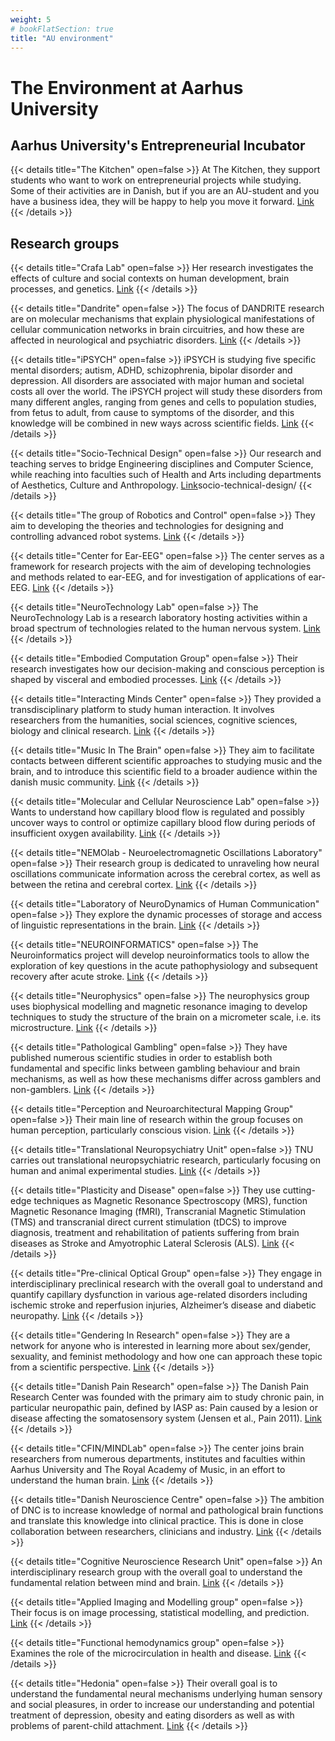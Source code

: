 ```yaml
---
weight: 5
# bookFlatSection: true
title: "AU environment"
---
```


# The Environment at Aarhus University

## Aarhus University's Entrepreneurial Incubator
{{< details title="The Kitchen" open=false >}}
At The Kitchen, they support students who want to work on entrepreneurial projects while studying. Some of their activities are in Danish, but if you are an AU-student and you have a business idea, they will be happy to help you move it forward.
[Link](https://auincubator.au.dk/en/)
{{< /details >}}

## Research groups
{{< details title="Crafa Lab" open=false >}}
Her research investigates the effects of culture and social contexts on human development, brain processes, and genetics.
[Link](https://www.dainacrafa.com/)
{{< /details >}}

{{< details title="Dandrite" open=false >}}
The focus of DANDRITE research are on molecular mechanisms that explain physiological manifestations of cellular communication networks in brain circuitries, and how these are affected in neurological and psychiatric disorders.
[Link](https://dandrite.au.dk/)
{{< /details >}}

{{< details title="iPSYCH" open=false >}}
iPSYCH is studying five specific mental disorders; autism, ADHD, schizophrenia, bipolar disorder and depression. All disorders are associated with major human and societal costs all over the world. The iPSYCH project will study these disorders from many different angles, ranging from genes and cells to population studies, from fetus to adult, from cause to symptoms of the disorder, and this knowledge will be combined in new ways across scientific fields.
[Link](https://ipsych.dk/)
{{< /details >}}

{{< details title="Socio-Technical Design" open=false >}}
Our research and teaching serves to bridge Engineering disciplines and Computer Science, while reaching into faculties such of Health and Arts including departments of Aesthetics, Culture and Anthropology.
[Link](https://eng.au.dk/forskning/civil-and-architectural-engineering/socio-technical-design-area/)socio-technical-design/
{{< /details >}}

{{< details title="The group of Robotics and Control" open=false >}}
They aim to developing the theories and technologies for designing and controlling advanced robot systems.
[Link](https://eng.au.dk/forskning/laboratorier-og-faciliteter/robotics/)
{{< /details >}}

{{< details title="Center for Ear-EEG" open=false >}}
The center serves as a framework for research projects with the aim of developing technologies and methods related to ear-EEG, and for investigation of applications of ear-EEG.
[Link](https://eng.au.dk/forskning/forskningsprogrammer-og-centre/center-for-ear-eeg/)
{{< /details >}}

{{< details title="NeuroTechnology Lab" open=false >}}
The NeuroTechnology Lab is a research laboratory hosting activities within a broad spectrum of technologies related to the human nervous system.
[Link](https://eng.au.dk/forskning/laboratorier-og-faciliteter/neuro-technology-laboratory/)
{{< /details >}}

{{< details title="Embodied Computation Group" open=false >}}
Their research investigates how our decision-making and conscious perception is shaped by visceral and embodied processes.
[Link](https://the-ecg.org/)
{{< /details >}}

{{< details title="Interacting Minds Center" open=false >}}
They provided a transdisciplinary platform to study human interaction. It involves researchers from the humanities, social sciences, cognitive sciences, biology and clinical research.
[Link](https://interactingminds.au.dk/)
{{< /details >}}

{{< details title="Music In The Brain" open=false >}}
They aim to facilitate contacts between different scientific approaches to studying music and the brain, and to introduce this scientific field to a broader audience within the danish music community.
[Link](musicinthebrain.au.dk)
{{< /details >}}

{{< details title="Molecular and Cellular Neuroscience Lab" open=false >}}
Wants to understand how capillary blood flow is regulated and possibly uncover ways to control or optimize capillary blood flow during periods of insufficient oxygen availability.
[Link](https://cfin.au.dk/cfinmindlab-labs-research-groups/molecular-and-cellular-neuroscience-lab/)
{{< /details >}}

{{< details title="NEMOlab - Neuroelectromagnetic Oscillations Laboratory" open=false >}}
Their research group is dedicated to unraveling how neural oscillations communicate information across the cerebral cortex, as well as between the retina and cerebral cortex.
[Link](https://cfin.au.dk/cfinmindlab-labs-research-groups/nemolab-neuroelectromagnetic-oscillations-laboratory/)
{{< /details >}}

{{< details title="Laboratory of NeuroDynamics of Human Communication" open=false >}}
They explore the dynamic processes of storage and access of linguistic representations in the brain.
[Link](https://cfin.au.dk/cfinmindlab-labs-research-groups/neurodynamics-of-human-communication/)
{{< /details >}}

{{< details title="NEUROINFORMATICS" open=false >}}
The Neuroinformatics project will develop neuroinformatics tools to allow the exploration of key questions in the acute pathophysiology and subsequent recovery after acute stroke.
[Link](https://mindlab.au.dk/menu11-en)
{{< /details >}}

{{< details title="Neurophysics" open=false >}}
The neurophysics group uses biophysical modelling and magnetic resonance imaging to develop techniques to study the structure of the brain on a micrometer scale, i.e. its microstructure.
[Link](https://cfin.au.dk/cfinmindlab-labs-research-groups/neurophysics/)
{{< /details >}}

{{< details title="Pathological Gambling" open=false >}}
They have published numerous scientific studies in order to establish both fundamental and specific links between gambling behaviour and brain mechanisms, as well as how these mechanisms differ across gamblers and non-gamblers.
[Link](https://cfin.au.dk/cfinmindlab-labs-research-groups/pathological-gambling/)
{{< /details >}}

{{< details title="Perception and Neuroarchitectural Mapping Group" open=false >}}
Their main line of research within the group focuses on human perception, particularly conscious vision.
[Link](https://cfin.au.dk/cfinmindlab-labs-research-groups/perception-and-neuroarchitectural-mapping-group/)
{{< /details >}}

{{< details title="Translational Neuropsychiatry Unit" open=false >}}
TNU carries out translational neuropsychiatric research, particularly focusing on human and animal experimental studies.
[Link](https://tnu.au.dk/)
{{< /details >}}

{{< details title="Plasticity and Disease" open=false >}}
They use cutting-edge techniques as Magnetic Resonance Spectroscopy (MRS), function Magnetic Resonance Imaging (fMRI), Transcranial Magnetic Stimulation (TMS) and transcranial direct current stimulation (tDCS) to improve diagnosis, treatment and rehabilitation of patients suffering from brain diseases as Stroke and Amyotrophic Lateral Sclerosis (ALS).
[Link](https://cfin.au.dk/cfinmindlab-labs-research-groups/plasticity-and-disease/)
{{< /details >}}

{{< details title="Pre-clinical Optical Group" open=false >}}
They engage  in interdisciplinary preclinical research with the overall goal to understand and quantify capillary dysfunction in various age-related disorders including ischemic stroke and reperfusion injuries, Alzheimer’s disease and diabetic neuropathy.
[Link](https://cfin.au.dk/cfinmindlab-labs-research-groups/pog-pre-clinical-optical-group/)
{{< /details >}}

{{< details title="Gendering In Research" open=false >}}
They are a network for anyone who is interested in learning more about sex/gender, sexuality, and feminist methodology and how one can approach these topic from a scientific perspective.
[Link](https://projects.au.dk/genderinginresearch/)
{{< /details >}}

{{< details title="Danish Pain Research" open=false >}} 
The Danish Pain Research Center was founded with the primary aim to study chronic pain, in particular neuropathic pain, defined by IASP as: Pain caused by a lesion or disease affecting the somatosensory system (Jensen et al., Pain 2011).
[Link](http://www.dprc.dk/sites/current.htm)
{{< /details >}}

{{< details title="CFIN/MINDLab" open=false >}}
The center joins brain researchers from numerous departments, institutes and faculties within Aarhus University and The Royal Academy of Music, in an effort to understand the human brain.
[Link](https://cfin.au.dk/)
{{< /details >}}

{{< details title="Danish Neuroscience Centre" open=false >}}
The ambition of DNC is to increase knowledge of normal and pathological brain functions and translate this knowledge into clinical practice. This is done in close collaboration between researchers, clinicians and industry.
[Link](https://www.en.auh.dk/departments/danish-neuroscience-centre-dnc/)
{{< /details >}}

{{< details title="Cognitive Neuroscience Research Unit" open=false >}}
An interdisciplinary research group with the overall goal to understand the fundamental relation between mind and brain.
[Link](http://cnru.dk/)
{{< /details >}}

{{< details title="Applied Imaging and Modelling group" open=false >}}
Their focus is on image processing, statistical modelling, and prediction.
[Link](https://cfin.au.dk/cfinmindlab-labs-research-groups/aim-applied-imaging-and-modelling/)
{{< /details >}}

{{< details title="Functional hemodynamics group" open=false >}}
Examines the role of the microcirculation in health and disease.
[Link](https://cfin.au.dk/cfinmindlab-labs-research-groups/functional-hemodynamics/)
{{< /details >}}

{{< details title="Hedonia" open=false >}}
Their overall goal is to understand the fundamental neural mechanisms underlying human sensory and social pleasures, in order to increase our understanding and potential treatment of depression, obesity and eating disorders as well as with problems of parent-child attachment.
[Link](www.kringelbach.dk/science.html)
{{< /details >}}